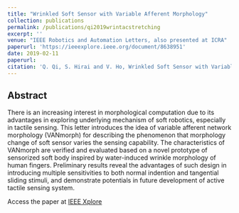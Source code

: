 ```yaml
---
title: "Wrinkled Soft Sensor with Variable Afferent Morphology"
collection: publications
permalink: /publications/qi2019wrintacstretching
excerpt: ''
venue: "IEEE Robotics and Automation Letters, also presented at ICRA"
paperurl: 'https://ieeexplore.ieee.org/document/8638951'
date: 2019-02-11
paperurl: 
citation: 'Q. Qi, S. Hirai and V. Ho, Wrinkled Soft Sensor with Variable Afferent Morphology. IEEE Robot. Autom. Lett., vol. 4, no. 2, pp. 1908-1915, Apr. 2019.'
---
```


## Abstract
There is an increasing interest in morphological computation due to its advantages in exploring underlying mechanism of soft robotics, especially in tactile sensing. This letter introduces the idea of variable afferent network morphology (VANmorph) for describing the phenomenon that morphology change of soft sensor varies the sensing capability. The characteristics of VANmorph are verified and evaluated based on a novel prototype of sensorized soft body inspired by water-induced wrinkle morphology of human fingers. Preliminary results reveal the advantages of such design in introducing multiple sensitivities to both normal indention and tangential sliding stimuli, and demonstrate potentials in future development of active tactile sensing system.

Access the paper at [IEEE Xplore](https://ieeexplore.ieee.org/document/8638951)
